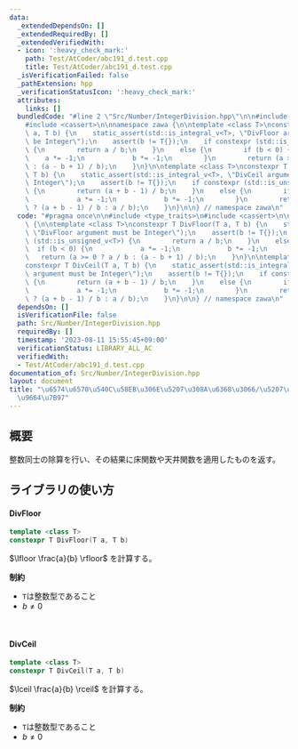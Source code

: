 ```yaml
---
data:
  _extendedDependsOn: []
  _extendedRequiredBy: []
  _extendedVerifiedWith:
  - icon: ':heavy_check_mark:'
    path: Test/AtCoder/abc191_d.test.cpp
    title: Test/AtCoder/abc191_d.test.cpp
  _isVerificationFailed: false
  _pathExtension: hpp
  _verificationStatusIcon: ':heavy_check_mark:'
  attributes:
    links: []
  bundledCode: "#line 2 \"Src/Number/IntegerDivision.hpp\"\n\n#include <type_traits>\n\
    #include <cassert>\n\nnamespace zawa {\n\ntemplate <class T>\nconstexpr T DivFloor(T\
    \ a, T b) {\n    static_assert(std::is_integral_v<T>, \"DivFloor argument must\
    \ be Integer\");\n    assert(b != T{});\n    if constexpr (std::is_unsigned_v<T>)\
    \ {\n        return a / b;\n    }\n    else {\n        if (b < 0) {\n        \
    \    a *= -1;\n            b *= -1;\n        }\n        return (a >= 0 ? a / b\
    \ : (a - b + 1) / b);\n    }\n}\n\ntemplate <class T>\nconstexpr T DivCeil(T a,\
    \ T b) {\n    static_assert(std::is_integral_v<T>, \"DivCeil argument must be\
    \ Integer\");\n    assert(b != T{});\n    if constexpr (std::is_unsigned_v<T>)\
    \ {\n        return (a + b - 1) / b;\n    }\n    else {\n        if (b < 0) {\n\
    \            a *= -1;\n            b *= -1;\n        }\n        return (a >= 0\
    \ ? (a + b - 1) / b : a / b);\n    }\n}\n\n} // namespace zawa\n"
  code: "#pragma once\n\n#include <type_traits>\n#include <cassert>\n\nnamespace zawa\
    \ {\n\ntemplate <class T>\nconstexpr T DivFloor(T a, T b) {\n    static_assert(std::is_integral_v<T>,\
    \ \"DivFloor argument must be Integer\");\n    assert(b != T{});\n    if constexpr\
    \ (std::is_unsigned_v<T>) {\n        return a / b;\n    }\n    else {\n      \
    \  if (b < 0) {\n            a *= -1;\n            b *= -1;\n        }\n     \
    \   return (a >= 0 ? a / b : (a - b + 1) / b);\n    }\n}\n\ntemplate <class T>\n\
    constexpr T DivCeil(T a, T b) {\n    static_assert(std::is_integral_v<T>, \"DivCeil\
    \ argument must be Integer\");\n    assert(b != T{});\n    if constexpr (std::is_unsigned_v<T>)\
    \ {\n        return (a + b - 1) / b;\n    }\n    else {\n        if (b < 0) {\n\
    \            a *= -1;\n            b *= -1;\n        }\n        return (a >= 0\
    \ ? (a + b - 1) / b : a / b);\n    }\n}\n\n} // namespace zawa\n"
  dependsOn: []
  isVerificationFile: false
  path: Src/Number/IntegerDivision.hpp
  requiredBy: []
  timestamp: '2023-08-11 15:55:45+09:00'
  verificationStatus: LIBRARY_ALL_AC
  verifiedWith:
  - Test/AtCoder/abc191_d.test.cpp
documentation_of: Src/Number/IntegerDivision.hpp
layout: document
title: "\u6574\u6570\u540C\u58EB\u306E\u5207\u308A\u6368\u3066/\u5207\u308A\u4E0A\u3052\
  \u9664\u7B97"
---
```


## 概要

整数同士の除算を行い、その結果に床関数や天井関数を適用したものを返す。

## ライブラリの使い方

#### DivFloor

```cpp
template <class T>
constexpr T DivFloor(T a, T b) 
```

$\lfloor \frac{a}{b} \rfloor$ を計算する。

**制約**

- `T`は整数型であること
- $b \ne 0$

<br />

#### DivCeil

```cpp
template <class T>
constexpr T DivCeil(T a, T b)
```

$\lceil \frac{a}{b} \rceil$ を計算する。

**制約**

- `T`は整数型であること
- $b \ne 0$
